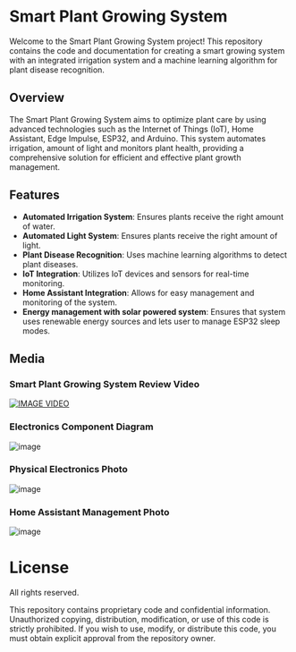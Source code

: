 # Smart Plant Growing System

Welcome to the Smart Plant Growing System project! This repository contains the code and documentation for creating a smart growing system with an integrated irrigation system and a machine learning algorithm for plant disease recognition.

## Overview

The Smart Plant Growing System aims to optimize plant care by using advanced technologies such as the Internet of Things (IoT), Home Assistant, Edge Impulse, ESP32, and Arduino. This system automates irrigation, amount of light and monitors plant health, providing a comprehensive solution for efficient and effective plant growth management.

## Features

- **Automated Irrigation System**: Ensures plants receive the right amount of water.
- **Automated Light System**: Ensures plants receive the right amount of light.
- **Plant Disease Recognition**: Uses machine learning algorithms to detect plant diseases.
- **IoT Integration**: Utilizes IoT devices and sensors for real-time monitoring.
- **Home Assistant Integration**: Allows for easy management and monitoring of the system.
- **Energy management with solar powered system**: Ensures that system uses renewable energy sources and lets user to manage ESP32 sleep modes.

## Media

### Smart Plant Growing System Review Video
[![IMAGE VIDEO](https://img.youtube.com/vi/JNqIdJ5Ejqk/0.jpg)](https://www.youtube.com/watch?v=JNqIdJ5Ejqk)

### Electronics Component Diagram
![image](https://github.com/deivunis/smart-plant-growing-system/assets/75115877/0ffe7b0c-bf78-47f0-bbf0-3d9c98db6687)

### Physical Electronics Photo
![image](https://github.com/deivunis/smart-plant-growing-system/assets/75115877/68907d28-581a-47f8-82f5-739329d25870)

### Home Assistant Management Photo
![image](https://github.com/deivunis/smart-plant-growing-system/assets/75115877/de6bafe1-85ff-4b4a-b2c5-1009329c8f68)

# License

All rights reserved.

This repository contains proprietary code and confidential information. Unauthorized copying, distribution, modification, or use of this code is strictly prohibited. If you wish to use, modify, or distribute this code, you must obtain explicit approval from the repository owner.
